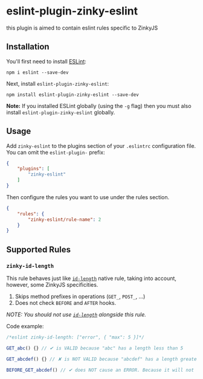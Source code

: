 # eslint-plugin-zinky-eslint

this plugin is aimed to contain eslint rules specific to ZinkyJS

## Installation

You'll first need to install [ESLint](http://eslint.org):

```
npm i eslint --save-dev
```

Next, install `eslint-plugin-zinky-eslint`:

```
npm install eslint-plugin-zinky-eslint --save-dev
```

**Note:** If you installed ESLint globally (using the `-g` flag) then you must also install `eslint-plugin-zinky-eslint` globally.

## Usage

Add `zinky-eslint` to the plugins section of your `.eslintrc` configuration file. You can omit the `eslint-plugin-` prefix:

```json
{
    "plugins": [
        "zinky-eslint"
    ]
}
```


Then configure the rules you want to use under the rules section.

```json
{
    "rules": {
        "zinky-eslint/rule-name": 2
    }
}
```

## Supported Rules

### `zinky-id-length`

This rule behaves just like [`id-length`](https://eslint.org/docs/rules/id-length) native rule, taking into account, however, some ZinkyJS specificities.

1. Skips method prefixes in operations (`GET_`, `POST_`, ...)
2. Does not check `BEFORE` and `AFTER` hooks.

*NOTE: You should not use [`id-length`](https://eslint.org/docs/rules/id-length) alongside this rule.*

Code example:

```javascript
/*eslint zinky-id-length: ["error", { "max": 5 }]*/

GET_abc() {} // ✔ is VALID because "abc" has a length less than 5

GET_abcdef() {} // ✘ is NOT VALID because "abcdef" has a length greater than 5

BEFORE_GET_abcdef() // ✔ does NOT cause an ERROR. Because it will not be checked
```



